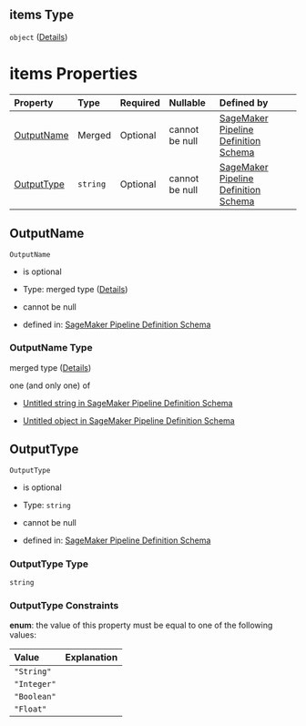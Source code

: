 ## items Type

`object` ([Details](pipeline-definition-definitions-lambdastep-properties-outputparameters-items.md))

# items Properties

| Property                  | Type     | Required | Nullable       | Defined by                                                                                                                                                                                                                                                                                                                        |
| :------------------------ | :------- | :------- | :------------- | :-------------------------------------------------------------------------------------------------------------------------------------------------------------------------------------------------------------------------------------------------------------------------------------------------------------------------------- |
| [OutputName](#outputname) | Merged   | Optional | cannot be null | [SageMaker Pipeline Definition Schema](pipeline-definition-definitions-stringargumentvalue.md "https://github.com/jerrypeng7773/sagemaker-model-building-pipeline-definition-JSON-schema/schema/#/definitions/LambdaStep/properties/OutputParameters/items/properties/OutputName")                                                |
| [OutputType](#outputtype) | `string` | Optional | cannot be null | [SageMaker Pipeline Definition Schema](pipeline-definition-definitions-lambdastep-properties-outputparameters-items-properties-outputtype.md "https://github.com/jerrypeng7773/sagemaker-model-building-pipeline-definition-JSON-schema/schema/#/definitions/LambdaStep/properties/OutputParameters/items/properties/OutputType") |

## OutputName



`OutputName`

*   is optional

*   Type: merged type ([Details](pipeline-definition-definitions-stringargumentvalue.md))

*   cannot be null

*   defined in: [SageMaker Pipeline Definition Schema](pipeline-definition-definitions-stringargumentvalue.md "https://github.com/jerrypeng7773/sagemaker-model-building-pipeline-definition-JSON-schema/schema/#/definitions/LambdaStep/properties/OutputParameters/items/properties/OutputName")

### OutputName Type

merged type ([Details](pipeline-definition-definitions-stringargumentvalue.md))

one (and only one) of

*   [Untitled string in SageMaker Pipeline Definition Schema](pipeline-definition-definitions-stringargumentvalue-oneof-0.md "check type definition")

*   [Untitled object in SageMaker Pipeline Definition Schema](pipeline-definition-definitions-getfunction.md "check type definition")

## OutputType



`OutputType`

*   is optional

*   Type: `string`

*   cannot be null

*   defined in: [SageMaker Pipeline Definition Schema](pipeline-definition-definitions-lambdastep-properties-outputparameters-items-properties-outputtype.md "https://github.com/jerrypeng7773/sagemaker-model-building-pipeline-definition-JSON-schema/schema/#/definitions/LambdaStep/properties/OutputParameters/items/properties/OutputType")

### OutputType Type

`string`

### OutputType Constraints

**enum**: the value of this property must be equal to one of the following values:

| Value       | Explanation |
| :---------- | :---------- |
| `"String"`  |             |
| `"Integer"` |             |
| `"Boolean"` |             |
| `"Float"`   |             |
